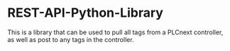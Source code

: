 # REST-API-Python-Library
This is a library that can be used to pull all tags from a PLCnext controller, as well as post to any tags in the controller.
